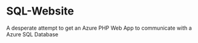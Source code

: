 # SQL-Website
A desperate attempt to get an Azure PHP Web App to communicate with a Azure SQL Database
